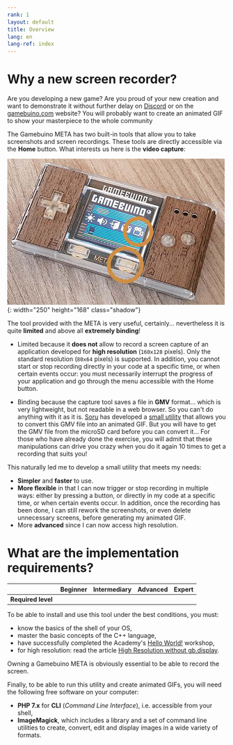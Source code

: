```yaml
---
rank: 1
layout: default
title: Overview
lang: en
lang-ref: index
---
```


# Why a new screen recorder?

Are you developing a new game? Are you proud of your new creation and want to demonstrate it without further delay on [Discord](https://discordapp.com/) or on the [gamebuino.com](https://gamebuino.com/creations/) website? You will probably want to create an animated GIF to show your masterpiece to the whole community <i class="far fa-smile"></i>

The Gamebuino META has two built-in tools that allow you to take screenshots and screen recordings. These tools are directly accessible via the **Home** <i class="fa fa-home"></i> button. What interests us here is the **video capture**:

![Native screen recording](../assets/figures/native-screen-recording-500x336.jpg){: width="250" height="168" class="shadow"}

The tool provided with the META is very useful, certainly... nevertheless it is quite **limited** and above all **extremely binding**!

- Limited because it **does not** allow to record a screen capture of an application developed for **high resolution** (`160x128` pixels). Only the standard resolution (`80x64` pixels) is supported. In addition, you cannot start or stop recording directly in your code at a specific time, or when certain events occur: you must necessarily interrupt the progress of your application and go through the menu accessible with the Home button.

- Binding because the capture tool saves a file in **GMV** format... which is very lightweight, but not readable in a web browser. So you can't do anything with it as it is. [Soru](https://gamebuino.com/@sorunome) has developed a [small utility](https://gamebuino.com/creations/gmv-to-gif-converter) that allows you to convert this GMV file into an animated GIF. But you will have to get the GMV file from the microSD card before you can convert it... For those who have already done the exercise, you will admit that these manipulations can drive you crazy when you do it again 10 times to get a recording that suits you!

This naturally led me to develop a small utility that meets my needs:

- **Simpler** and **faster** to use.
- **More flexible** in that I can now trigger or stop recording in multiple ways: either by pressing a button, or directly in my code at a specific time, or when certain events occur. In addition, once the recording has been done, I can still rework the screenshots, or even delete unnecessary screens, before generating my animated GIF.
- More **advanced** since I can now access high resolution.


# What are the implementation requirements?

|                    |           Beginner                 |     Intermediary             | Advanced | Expert |
|-------------------:|:----------------------------------:|:----------------------------:|:--------:|:------:|
| **Required level** | <i class="fas fa-check faded"></i> | <i class="fas fa-check"></i> |          |        |

To be able to install and use this tool under the best conditions, you must:

- know the basics of the shell of your OS,
- master the basic concepts of the C++ language,
- have successfully completed the Academy's [Hello World!](https://gamebuino.com/academy/workshop/make-your-very-first-games-with-pong/hello-world) workshop,
- for high resolution: read the article [High Resolution without gb.display](https://gamebuino.com/creations/high-resolution-without-gb-display).

Owning a Gamebuino META is obviously essential to be able to record the screen.

Finally, to be able to run this utility and create animated GIFs, you will need the following free software on your computer:

- **PHP 7.x** for **CLI** (*Command Line Interface*), i.e. accessible from your shell,
- **ImageMagick**, which includes a library and a set of command line utilities to create, convert, edit and display images in a wide variety of formats.

